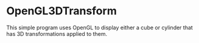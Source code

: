 # OpenGL3DTransform
This simple program uses OpenGL to display either a cube or cylinder that has 3D transformations applied to them.
